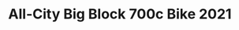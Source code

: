 ---
layout: shop-single
title: All-City Big Block 700c Bike 2021
id: "BI002522"
make: "All-City Big Block 700c Bike 2021"
model: 
brand_logo: "/globalassets/brand-logos/allcity-1.png"
name: "All-City Big Block 700c Bike 2021"
star_rating: "0"
price_current: "$1,199.00"
price_msrp: 
price_discount: 
availability: "Only 1 Left"
description: "&#35;&#35; All-City Big Block 700c Bike 2021

&#35;&#35;&#35; Do-it-All (City) Shredder

The Big Block has long been All-City’s do-it-all city shredder, bombproof
commuter, and near indestructible track bike for years. Its 612 Select Cromoly
steel frame strikes a solid balance of weight, durability, and comfort. The
fixed gear (or single speed) drivetrain keeps maintenance as simple as
possible, making the Big Block a terrific commuter bike or general purpose
bike for riders who like to spend as little time as possible working on their
own bikes. Modern fixed gear geometry paired with the lively and springy
nature of the Cromoly steel frame results in a nimble bike that dances up
climbs and weaves through city streets. Tire clearance for up to 32c tires (or
28c with fenders) gives you the option to run your favorite wider tires for
when the weather gets rough and the streets are tough. The lugged fork crown
adds a touch of class and style and pairs perfectly with the classic style of
the Big Block. A full E.D. coating and liquid paint ensures that the frame
will look terrific and sparkle for years to come while keeping rust at bay.

For the complete Big Block build, All-City went with their in-house All-City
612 Track Cranks. The 612 Track Cranks are plenty stiff for sprinting around
town or for the occasional track race. They come in a 165mm length
configuration which is a must for cornering on a fixed gear. The 46t chainring
features a track standard 144bcd, which allows you to easily swap out the
chainring for just about any track chainring on the market. The 46t chainring
in conjunction with the 17t cog provides a solid gearing ratio that’s perfect
for city mashing where starting and stopping quickly is key. Wheels are ever-
reliable Alex DH19 32h rims laced to smooth JoyTech A566 hubs. Wrapped around
the rims are a set of incredibly durable 28mm Vittoria Zaffiros IV tires. The
all AL6061 alloy cockpit is supplied by JD components with the bars coming in
at a wide 720mm width for maximum control and leverage. Whether you’re
conquering the streets or lining up at the velodrome, the All-City Big Block
can do it all.

&#35;&#35;&#35; Features

  * **612 Select Cromoly steel frame** is incredibly durable without being unreasonably heavy
  * **Modern fixed gear geometry** makes the Big Block snappy and nimble
  * **Simple fixed gear (or single speed) drivetrain** is incredibly low maintenance
  * **Wide tire clearance** for up to 32c tires (or 28c tires with fenders)
  * **All-City 612 Track Cranks** are plenty stiff and utilize a track standard 144bcd
  * **Single set of bottle bosses** so you can stay hydrated on the move
  * **46t x 16t gearing** is perfect for city shredding

SPECIFICATIONS Frame | 612 Select Chromoly Steel  
---|---  
Fork | All-City Big Block Signature Fork  
Headset | Cane Creek 40 Series, EC34/28.6 Upper, EC34/30 Lower  
Shifters | Nope  
Front Derailleur | Nada  
Rear Derailleur | Zilch  
Crankset | All-City 612 Track Crank, 165mm, 46T Chainring  
Bottom Bracket | Square Taper 68x110mm Steel Cups, Sealed Bearings  
Chain | KMC Silver, ⅛”  
Cassette/Cog | All-City Standard, 17T  
Brakes | Tektro R539 Calipers, Tektro FL750 Lever  
Wheelset | Alex DH19 Rims, 32h, With CNC Brake Track Laced To JoyTech A566,
32h Hubs  
Tires | Vittoria Zaffiro's IV, 700c x 28mm  
Handlebar | JD Components, AL6061, 720mm Wide, 20mm rise  
Stem | JD Components, AL6061, 3D Forged, 4-Bolt Stem, 31.8mm, ±7-Degree  
Grips/Bar Tape | Velo Single Lock-On  
Seatpost | JD Components, AL6061, 27.2, 12mm Offset  
Seatclamp | All-City Brazed On  
Saddle | All-City Gonzo  
Intended Use | Track Racing, Commuting, General Fixie Tomfoolery  
  
_Note: Components are subject to change without notice._

![Geo Chart
Image](//cdn.thinglink.me/api/image/700069498757054465/1024/10/none&#35;tl-700069498757054465;')

  * METRIC
  * INCH

Size | 46 | 49 | 52 | 55 | 58 | 61  
---|---|---|---|---|---|---  
A: Seat Tube Length | 460 | 490 | 520 | 550 | 580 | 610  
B: Effective Top Tube | 520 | 535 | 550 | 565 | 585 | 605  
C: Stack | 509 | 525 | 546 | 567 | 591 | 616  
D: Reach | 382 | 393 | 398 | 408 | 421 | 434  
E: BB Height | 0 | 0 | 0 | 0 | 0 | 0  
F: BB Drop | 58 | 58 | 58 | 58 | 58 | 58  
G: Head Tube Length | 95 | 110 | 130 | 150 | 175 | 200  
H: Head Tube Angle | 73 ° | 73.5 ° | 74 ° | 74.5 ° | 74.5 ° | 75 °  
I: Seat Tube Angle | 75 ° | 75 ° | 74.5 ° | 74.5 ° | 74.5 ° | 74.5 °  
J: Standover Height | 743 | 767 | 793 | 821 | 846 | 874  
K: Chainstay Length | 396 | 396 | 396 | 396 | 396 | 396  
L: Wheelbase | 945 | 957 | 963 | 974 | 994 | 1009  
Crank Arm Length | 165 mm | 165 mm | 165 mm | 165 mm | 165 mm | 165 mm  
Stem Length | 80 mm | 90 mm | 100 mm | 100 mm | 110 mm | 110 mm  
Handlebar Width | 720 mm | 720 mm | 720 mm | 720 mm | 720 mm | 720 mm  
  
Size | 46 | 49 | 52 | 55 | 58 | 61  
---|---|---|---|---|---|---  
A: Seat Tube Length | 18.1 | 19.3 | 20.5 | 21.7 | 22.8 | 24.0  
B: Effective Top Tube | 20.5 | 21.1 | 21.7 | 22.2 | 23.0 | 23.8  
C: Stack | 20.0 | 20.7 | 21.5 | 22.3 | 23.3 | 24.3  
D: Reach | 15.0 | 15.5 | 15.7 | 16.1 | 16.6 | 17.1  
E: BB Height | 0.0 | 0.0 | 0.0 | 0.0 | 0.0 | 0.0  
F: BB Drop | 2.3 | 2.3 | 2.3 | 2.3 | 2.3 | 2.3  
G: Head Tube Length | 3.7 | 4.3 | 5.1 | 5.9 | 6.9 | 7.9  
H: Head Tube Angle | 73.0 ° | 73.5 ° | 74.0 ° | 74.5 ° | 74.5 ° | 75.0 °  
I: Seat Tube Angle | 75.0 ° | 75.0 ° | 74.5 ° | 74.5 ° | 74.5 ° | 74.5 °  
J: Standover Height | 29.3 | 30.2 | 31.2 | 32.3 | 33.3 | 34.4  
K: Chainstay Length | 15.6 | 15.6 | 15.6 | 15.6 | 15.6 | 15.6  
L: Wheelbase | 37.2 | 37.7 | 37.9 | 38.3 | 39.1 | 39.7  
Crank Arm Length | 165 mm | 165 mm | 165 mm | 165 mm | 165 mm | 165 mm  
Stem Length | 80 mm | 90 mm | 100 mm | 100 mm | 110 mm | 110 mm  
Handlebar Width | 720 mm | 720 mm | 720 mm | 720 mm | 720 mm | 720 mm

"
meta_description: "AllCity Big Block 700c Bike 2021  DoitAll City Shredder  The Big Block has long been AllCityrsquos doitall city shredder bombproof commuter and near indestructible track bike for years. Its 612 Select Cromoly steel frame strikes a solid balance of weight durability and comfort. The fixed gear or single speed drivetrain keeps maintenance as simple as possible making the Big Block a terrific commuter bike or general purpose bike for riders who like to spend as little time as possible working on their own bikes."
meta_keywords: "BI002522, All-City Big Block 700c Bike 2021, All-City, Commuter & Urban Bikes"
og_description: 
og_title: 
og_type: 
og_url: 
og_image: 
og_audio: 
og_determiner: 
og_locale: 
og_locale_alternate: 
og_site_name: 
og_video: 
og_image_secure_url: 
og_image_type: 
og_image_width: 
og_image_height: 
og_image_alt: 
og_video_secure_url: 
og_video_type: 
og_video_width: 
og_video_height: 
og_audio_secure_url: 
og_audio_type: 
twitter_card: 
twitter_site: 
twitter_creator: 
twitter_image: 
twitter_title: 

---